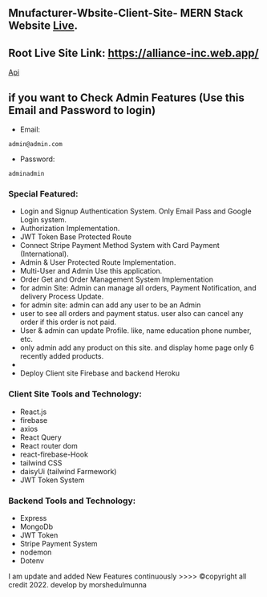 ## Mnufacturer-Wbsite-Client-Site- MERN Stack Website [Live](https://alliance-inc.web.app/).

## Root Live Site   Link: https://alliance-inc.web.app/
[Api](https://protected-scrubland-14971.herokuapp.com/)

## if you want to Check Admin Features (Use this Email and Password to login)
 - Email:
```
admin@admin.com
```
 - Password: 
```
adminadmin
```
 

### Special Featured:
- Login and Signup Authentication System. Only Email Pass and Google Login system.
- Authorization Implementation.
- JWT Token Base Protected Route
- Connect Stripe Payment Method System with Card Payment (International).
- Admin & User Protected Route Implementation.
- Multi-User and Admin Use this application.
- Order Get and Order Management System Implementation
- for admin Site: Admin can manage all orders, Payment Notification, and delivery Process Update.
- for admin site: admin can add any user to be an Admin
- user to see all orders and payment status. user also can cancel any order if this order is not paid.
- User & admin can update Profile. like, name education phone number, etc.
- only admin add any product on this site. and display home page only 6 recently added products.
- 
- Deploy Client site Firebase and backend Heroku

### Client Site Tools and Technology:
- React.js
- firebase
- axios
- React Query
- React router dom
- react-firebase-Hook
- tailwind CSS
- daisyUi (tailwind Farmework)
- JWT Token System

### Backend Tools and Technology:
- Express
- MongoDb
- JWT Token
- Stripe Payment System
- nodemon
- Dotenv


I am update and added New Features continuously >>>>
©copyright all credit 2022. develop by morshedulmunna
